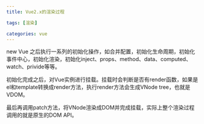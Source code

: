 ```yaml
---
title: Vue2.x的渲染过程

tags: [渲染]

categories: vue
---
```

new Vue 之后执行一系列的初始化操作，如合并配置，初始化生命周期，初始化事件中心，初始化渲染，初始化inject、props、method、data、computed、watch、privide等等。

初始化完成之后，对Vue实例进行挂载。挂载时会判断是否有render函数，如果是el和template转换成render方法，执行render方法会生成VNode tree，也就是VDOM。

最后再调用patch方法，将VNode渲染成DOM并完成挂载，实际上整个渲染过程调用的就是原生的DOM API。